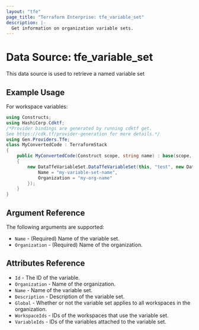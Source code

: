 ```yaml
---
layout: "tfe"
page_title: "Terraform Enterprise: tfe_variable_set"
description: |-
  Get information on organization variable sets.
---
```


# Data Source: tfe_variable_set

This data source is used to retrieve a named variable set

## Example Usage

For workspace variables:

```csharp
using Constructs;
using HashiCorp.Cdktf;
/*Provider bindings are generated by running cdktf get.
See https://cdk.tf/provider-generation for more details.*/
using Gen.Providers.Tfe;
class MyConvertedCode : TerraformStack
{
    public MyConvertedCode(Construct scope, string name) : base(scope, name)
    {
        new DataTfeVariableSet.DataTfeVariableSet(this, "test", new DataTfeVariableSetConfig {
            Name = "my-variable-set-name",
            Organization = "my-org-name"
        });
    }
}
```

## Argument Reference

The following arguments are supported:

* `Name` - (Required) Name of the variable set.
* `Organization` - (Required) Name of the organization.

## Attributes Reference

* `Id` - The ID of the variable.
* `Organization` - Name of the organization.
* `Name` - Name of the variable set.
* `Description` - Description of the variable set.
* `Global` - Whether or not the variable set applies to all workspaces in the organization.
* `WorkspaceIds` - IDs of the workspaces that use the variable set.
* `VariableIds` - IDs of the variables attached to the variable set.

<!-- cache-key: cdktf-0.17.0-pre.15 input-d19707264366858a1d24d44e993aa1bb8dc96f8eae127bcd58f0769f48077a4f -->